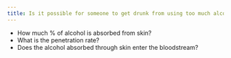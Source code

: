 ```yaml
---
title: Is it possible for someone to get drunk from using too much alcohol based hand sanitizers?
---
```


- How much % of alcohol is absorbed from skin?
- What is the penetration rate?
- Does the alcohol absorbed through skin enter the bloodstream?